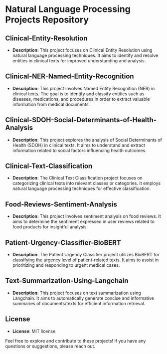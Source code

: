 # Natural Language Processing Projects Repository

## Clinical-Entity-Resolution
- **Description**: This project focuses on Clinical Entity Resolution using natural language processing techniques. It aims to identify and resolve entities in clinical texts for improved understanding and analysis.


## Clinical-NER-Named-Entity-Recognition
- **Description**: This project involves Named Entity Recognition (NER) in clinical texts. The goal is to identify and classify entities such as diseases, medications, and procedures in order to extract valuable information from medical documents.


## Clinical-SDOH-Social-Determinants-of-Health-Analysis
- **Description**: This project explores the analysis of Social Determinants of Health (SDOH) in clinical texts. It aims to understand and extract information related to social factors influencing health outcomes.


## Clinical-Text-Classification
- **Description**: The Clinical Text Classification project focuses on categorizing clinical texts into relevant classes or categories. It employs natural language processing techniques for effective classification.


## Food-Reviews-Sentiment-Analysis
- **Description**: This project involves sentiment analysis on food reviews. It aims to determine the sentiment expressed in user reviews related to food products for insightful analysis.

## Patient-Urgency-Classifier-BioBERT
- **Description**: The Patient Urgency Classifier project utilizes BioBERT for classifying the urgency level of patient-related texts. It aims to assist in prioritizing and responding to urgent medical cases.
  
## Text-Summarization-Using-Langchain
- **Description**: This project focuses on text summarization using Langchain. It aims to automatically generate concise and informative summaries of documents/texts for efficient information retrieval.


## License
- **License**: MIT license


Feel free to explore and contribute to these projects! If you have any questions or suggestions, please reach out.
